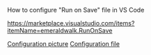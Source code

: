 How to configure "Run on Save" file in VS Code

https://marketplace.visualstudio.com/items?itemName=emeraldwalk.RunOnSave

[Configuration picture](VSCode/RunOnSave_config.png)
[Configuration file](VSCode/settings.json)

